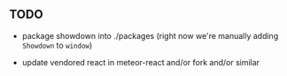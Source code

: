## TODO

* package showdown into ./packages (right now we're manually adding `Showdown` to `window`)

* update vendored react in meteor-react and/or fork and/or similar

